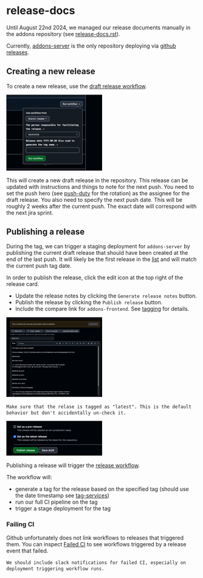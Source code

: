 # release-docs

Until August 22nd 2024, we managed our release documents manually in the addons repository (see [release-docs.rst][addons-releases]).

Currently, [addons-server][addons-server] is the only repository deploying via [github releases][addons-server-releases].

## Creating a new release

To create a new release, use the [draft release workflow][draft-release-workflow].

<img src="../../images/draft_release.png" width="50%">

This will create a new draft release in the repository. This release can be updated with instructions and things to note for the next push.
You need to set the push hero (see [push-duty](./index.md) for the rotation) as the assignee for the draft release.
You also need to specify the next push date. This will be roughly 2 weeks after the current push. The exact date will correspond
with the next jira sprint.

## Publishing a release

During the tag, we can trigger a staging deployment for `addons-server` by publishing the current draft release
that should have been created at the end of the last push. It will likely be the first release in the [list][addons-server-releases]
and will match the current push tag date.

In order to publish the release, click the edit icon at the top right of the release card.

- Update the release notes by clicking the `Generate release notes` button.
- Publish the release by clicking the `Publish release` button.
- Include the compare link for `addons-frontend`. See [tagging](./tag-services.md) for details.

<img src="../../images/publish_release.png" width="50%">

```{warning}
Make sure that the relase is tagged as "latest". This is the default behavior but don't accidentally un-check it.
```

<img src="../../images/latest_release.png" width="50%">

Publishing a release will trigger the [release workflow][release-workflow].

The workflow will:

- generate a tag for the release based on the specified tag (should use the date timestamp see [tag-services](./tag-services))
- run our full CI pipeline on the tag
- trigger a stage deployment for the tag

### Failing CI

Github unfortunately does not link workflows to releases that triggered them. You can inspect [Failed CI][failed-ci-query]
to see workflows triggered by a release event that failed.

```{tip}
We should include slack notifications for failed CI, especially on deployment triggering workflow runs.
```

[failed-ci-query]: https://github.com/mozilla/addons-server/actions/workflows/ci.yml?query=event%3Arelease+is%3Afailure
[release-workflow]: https://github.com/mozilla/addons-server/actions/workflows/release.yml
[draft-release-workflow]: https://github.com/mozilla/addons-server/actions/workflows/draft_release.yml
[addons-server]: https://github.com/mozilla/addons-server
[addons-server-releases]: https://github.com/mozilla/addons-server/releases
[addons-releases]: https://github.com/mozilla/addons/tree/main/releases
